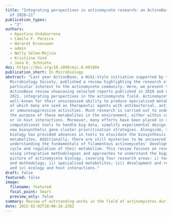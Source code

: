 ```yaml
---
title: "Integrating perspectives in actinomycete research: an ActinoBase review
  of 2020–21"
publication_types:
  - "2"
authors:
  - Agustina Undabarrena
  - Camila F. Pereira
  - Worarat Kruasuwan
  - admin
  - Nelly Sélem-Mojica
  - Kristiina Vind
  - Jana K. Schniete
doi: https://doi.org/10.1099/mic.0.001084
publication_short: In Microbiology
abstract: "Last year ActinoBase, a Wiki-style initiative supported by the UK
  Microbiology Society, published a review highlighting the research of
  particular interest to the actinomycete community. Here, we present the second
  ActinoBase review showcasing selected reports published in 2020 and early
  2021, integrating perspectives in the actinomycete field. Actinomycetes are
  well-known for their unsurpassed ability to produce specialised metabolites,
  of which many are used as therapeutic agents with antibacterial, antifungal,
  or immunosuppressive activities. Much research is carried out to understand
  the purpose of these metabolites in the environment, either within communities
  or in host interactions. Moreover, many efforts have been placed in developing
  computational tools to handle big data, simplify experimental design, and find
  new biosynthetic gene cluster prioritisation strategies. Alongside, synthetic
  biology has provided advances in tools to elucidate the biosynthesis of these
  metabolites. Additionally, there are still mysteries to be uncovered in
  understanding the fundamentals of filamentous actinomycetes' developmental
  cycle and regulation of their metabolism. This review focuses on research
  using integrative methodologies and approaches to understand the bigger
  picture of actinomycete biology, covering four research areas: i) technology
  and methodology; ii) specialised metabolites; iii) development and regulation;
  and iv) ecology and host interactions."
draft: false
featured: false
image:
  filename: featured
  focal_point: Smart
  preview_only: false
summary: Review of outstanding works in the field of actinomycetes during 2020
date: 2022-02-02T18:06:16.238Z
---
```

